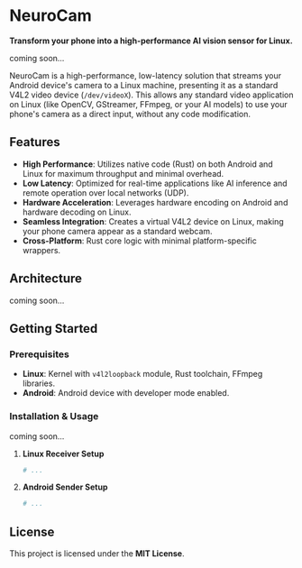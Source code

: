 # NeuroCam

**Transform your phone into a high-performance AI vision sensor for Linux.**

<!-- [//]: # "这里可以放一个GIF动图，演示手机画面在Linux上被YOLO识别的效果" -->

coming soon...

NeuroCam is a high-performance, low-latency solution that streams your Android device's camera to a Linux machine, presenting it as a standard V4L2 video device (`/dev/videoX`). This allows any standard video application on Linux (like OpenCV, GStreamer, FFmpeg, or your AI models) to use your phone's camera as a direct input, without any code modification.

## Features

- **High Performance**: Utilizes native code (Rust) on both Android and Linux for maximum throughput and minimal overhead.
- **Low Latency**: Optimized for real-time applications like AI inference and remote operation over local networks (UDP).
- **Hardware Acceleration**: Leverages hardware encoding on Android and hardware decoding on Linux.
- **Seamless Integration**: Creates a virtual V4L2 device on Linux, making your phone camera appear as a standard webcam.
- **Cross-Platform**: Rust core logic with minimal platform-specific wrappers.

## Architecture

coming soon...

## Getting Started

### Prerequisites

- **Linux**: Kernel with `v4l2loopback` module, Rust toolchain, FFmpeg libraries.
- **Android**: Android device with developer mode enabled.

### Installation & Usage

coming soon...

1. **Linux Receiver Setup**
   ```bash
   # ...
   ```
2. **Android Sender Setup**
   ```bash
   # ...
   ```

## License

This project is licensed under the **MIT License**.
